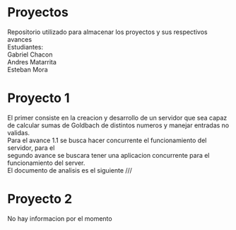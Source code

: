 # Proyectos

Repositorio utilizado para almacenar los proyectos y sus respectivos avances  
Estudiantes:  
Gabriel Chacon  
Andres Matarrita  
Esteban Mora

# Proyecto 1
El primer consiste en la creacion y desarrollo de un servidor que sea capaz  
de calcular sumas de Goldbach de distintos numeros y manejar entradas no validas.  
Para el avance 1.1 se busca hacer concurrente el funcionamiento del servidor, para el  
segundo avance se buscara tener una aplicacion concurrente para el funcionamiento del server.  
El documento de analisis es el siguiente ///

# Proyecto 2
No hay informacion por el momento

